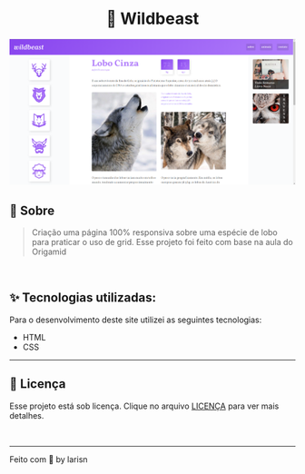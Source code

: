 <h1 align="center">
  <br>🐺 Wildbeast
</h1>

![Preview](https://github.com/larisn/wildbeast/blob/main/imagens/Screenshot_1.png)


## 🔮 Sobre

> Criação uma página 100% responsiva sobre uma espécie de lobo para praticar o uso de grid. Esse projeto foi feito com base na aula do Origamid

<br>

## ✨ Tecnologias utilizadas:

Para o desenvolvimento deste site utilizei as seguintes tecnologias:

* HTML
* CSS

---

## 🎐 Licença
Esse projeto está sob licença. Clique no arquivo [LICENÇA](https://github.com/larisn/larisn/blob/main/LICENSE2.md) para ver mais detalhes.

<br>

---

Feito com 💜 by larisn
